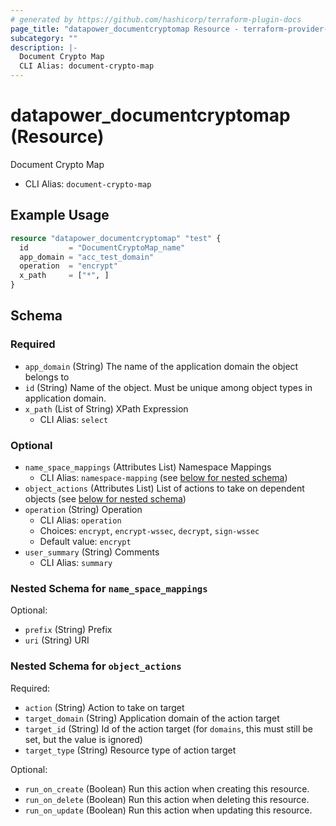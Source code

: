```yaml
---
# generated by https://github.com/hashicorp/terraform-plugin-docs
page_title: "datapower_documentcryptomap Resource - terraform-provider-datapower"
subcategory: ""
description: |-
  Document Crypto Map
  CLI Alias: document-crypto-map
---
```


# datapower_documentcryptomap (Resource)

Document Crypto Map
  - CLI Alias: `document-crypto-map`

## Example Usage

```terraform
resource "datapower_documentcryptomap" "test" {
  id         = "DocumentCryptoMap_name"
  app_domain = "acc_test_domain"
  operation  = "encrypt"
  x_path     = ["*", ]
}
```

<!-- schema generated by tfplugindocs -->
## Schema

### Required

- `app_domain` (String) The name of the application domain the object belongs to
- `id` (String) Name of the object. Must be unique among object types in application domain.
- `x_path` (List of String) XPath Expression
  - CLI Alias: `select`

### Optional

- `name_space_mappings` (Attributes List) Namespace Mappings
  - CLI Alias: `namespace-mapping` (see [below for nested schema](#nestedatt--name_space_mappings))
- `object_actions` (Attributes List) List of actions to take on dependent objects (see [below for nested schema](#nestedatt--object_actions))
- `operation` (String) Operation
  - CLI Alias: `operation`
  - Choices: `encrypt`, `encrypt-wssec`, `decrypt`, `sign-wssec`
  - Default value: `encrypt`
- `user_summary` (String) Comments
  - CLI Alias: `summary`

<a id="nestedatt--name_space_mappings"></a>
### Nested Schema for `name_space_mappings`

Optional:

- `prefix` (String) Prefix
- `uri` (String) URI


<a id="nestedatt--object_actions"></a>
### Nested Schema for `object_actions`

Required:

- `action` (String) Action to take on target
- `target_domain` (String) Application domain of the action target
- `target_id` (String) Id of the action target (for `domains`, this must still be set, but the value is ignored)
- `target_type` (String) Resource type of action target

Optional:

- `run_on_create` (Boolean) Run this action when creating this resource.
- `run_on_delete` (Boolean) Run this action when deleting this resource.
- `run_on_update` (Boolean) Run this action when updating this resource.
